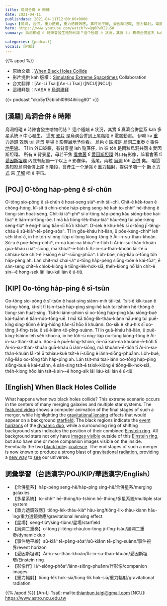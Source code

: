 ```yaml
---
title: 烏洞合併 ê 時陣
date: 2021-04-11
publishdate: 2021-04-11T12:00:00+0800
tags: [烏洞, 合併, 重力透鏡, 重力透鏡效應, 事件地平線, 愛因斯坦環, 重力輻射, 電腦動畫, 合併星系, 多星系統]
hero: https://www.youtube.com/watch?v=Qg6PwRI2uS8
summary: 烏洞相碰 ê 時陣會發生啥物代誌？這个極端 ê 狀況，其實 tī 真濟合併星系 kah 多星系統 ê 中心發生。這支影片是烏洞合併到上尾階段 ê 電腦動畫。

categories: [podcast]
vocals: [阿錕]
---
```


{{% apod %}}

- 原始文章：[When Black Holes Collide](https://apod.nasa.gov/apod/ap210411.html)
- 影片提供 kah 版權：[Simulating Extreme Spacetimes](https://www.black-holes.org/about-us/people) Collaboration
- 台文翻譯：[An-Li Tsai][An-Li Tsai] ([NCU][NCU])
- 這禮拜是：NASA ê [烏洞禮拜](https://imagine.gsfc.nasa.gov/bhw/)

{{< podcast "cko5y17cbibhl0964ihiicg60" >}}

## [漢羅] 烏洞合併 ê 時陣

烏洞相碰 ê 時陣會發生啥物代誌？
這个極端 ê 狀況，其實 tī 真濟合併星系 kah 多星系統 ê 中心發生。
這支 [影片][featured video] 是烏洞合併到上尾階段 ê 電腦動畫。
伊嘛 kā [重力透鏡][gravitational lensing] 效應 tùi 背景 [星場][starfield] ê 影響展示予你看。
烏色 ê 區域是 [烏洞二重奏][dynamic duo] ê [事件地平線][event horizons]。
Tī in 外口彼輾，有背景星 leh 踅箍仔，in 彼 to̍h 是兩粒烏洞共同 ê 愛因斯坦環。
所有 ê 背景星，毋若干焦 [看會著][images visible] tī [愛因斯坦環][Einstein ring1] 外口有影像，嘛看會著 tī [愛因斯坦環][Einstein ring2] 內底有超過一个以上 ê 影像伴。
落尾，兩粒 [烏洞][black hole] to̍h [合併][coalesce] 矣。
咱這馬知影烏洞合併上尾 ê 階段，會產生一个足強 ê [重力輻射][gravitational radiation]，提供予咱一个 [新 ê 方式][new way] 來 [了解][see] 咱 ê 宇宙。


## [POJ] O͘-tōng ha̍p-pèng ê sî-chūn
O͘-tōng sio-pōng ê sî-chūn ê hoat-seng siáⁿ-mih tāi-chì.
Chit-ê ke̍k-toan ê chōng-hóng, kî-si̍t tī chin-chōe ha̍p-pèng seng-hē kah to-chhiⁿ hē-thóng ê tiong-sim hoat-seng.
Chit-ki iáⁿ-phìⁿ sī o͘-tōng ha̍p-pèng kàu siōng-bóe kai-tōaⁿ ê tiān-nó͘-tōng-ōe.
I mā kā tiōng-le̍k-thàu-kiàⁿ hāu-èng tùi pōe-kéng seng-tiûⁿ ê éng-hióng tiān-sī hō͘ lí khòaⁿ.
O͘-sek ê khu-he̍k sī o͘-tōng jī-têng-chàu ê sū-kiāⁿ-tē-pêng-sòaⁿ.
Tī in gōa-kháu hit-liàn, ū pōe-kéng-chhiⁿ leh se̍h kho͘-á, in hē to̍h-sī nn̄g-lia̍p o͘-tōng kiōng-tông ê Ài-in-su-thán-khoân.
Só͘-ū ê pōe-kéng-chhiⁿ, m̄-nā kan-na khòaⁿ-ē-tio̍h tī Ài-in-su-thán-khoân gōa-kháu ū iáⁿ-siōng, mā khòaⁿ-ē-tio̍h tī Ài-in-su-thán-khoân lāi-té ū chhiau-kòe chi̍t-ê í-siōng ê iáⁿ-siōng-phōaⁿ.
Lo̍h-bóe, nn̄g-lia̍p o͘-tōng to̍h ha̍p-pèng ah.
Lán chit-má chai-iáⁿ o͘-tōng ha̍p-pèng siōng-bóe ê kai-tōaⁿ, ē sán-seng chi̍t-ê chiok-kiông ê tiōng-le̍k-hok-siā, the̍h-kiong hō͘ lán chi̍t-ê sin--ê hong-sek lâi liáu-kái lán ê ú-tiū.

## [KIP] Oo-tōng ha̍p-pìng ê sî-tsūn
Oo-tōng sio-pōng ê sî-tsūn ê huat-sing siánn-mih tāi-tsì.
Tsit-ê ki̍k-tuan ê tsōng-hóng, kî-si̍t tī tsin-tsuē ha̍p-pìng sing-hē kah to-tshinn hē-thóng ê tiong-sim huat-sing.
Tsit-ki iánn-phìnn sī oo-tōng ha̍p-pìng kàu siōng-bué kai-tuānn ê tiān-nóo-tōng-uē.
I mā kā tiōng-li̍k-thàu-kiànn hāu-ìng tuì puē-kíng sing-tiûnn ê íng-hióng tiān-sī hōo lí khuànn.
Oo-sik ê khu-hi̍k sī oo-tōng jī-tîng-tsàu ê sū-kiānn-tē-pîng-suànn.
Tī in guā-kháu hit-liàn, ū puē-kíng-tshinn leh se̍h khoo-á, in hē to̍h-sī nn̄g-lia̍p oo-tōng kiōng-tông ê Ài-in-su-thán-khuân.
Sóo-ū ê puē-kíng-tshinn, m̄-nā kan-na khuànn-ē-tio̍h tī Ài-in-su-thán-khuân guā-kháu ū iánn-siōng, mā khuànn-ē-tio̍h tī Ài-in-su-thán-khuân lāi-té ū tshiau-kuè tsi̍t-ê í-siōng ê iánn-siōng-phuānn.
Lo̍h-bué, nn̄g-lia̍p oo-tōng to̍h ha̍p-pìng ah.
Lán tsit-má tsai-iánn oo-tōng ha̍p-pìng siōng-bué ê kai-tuānn, ē sán-sing tsi̍t-ê tsiok-kiông ê tiōng-li̍k-hok-siā, the̍h-kiong hōo lán tsi̍t-ê sin--ê hong-sik lâi liáu-kái lán ê ú-tiū.


## [English] When Black Holes Collide

What happens when two black holes collide? This extreme scenario occurs in the centers of many merging galaxies and multiple star systems. The [featured video][featured video] shows a computer animation of the final stages of such a merger, while highlighting the [gravitational lensing][gravitational lensing] effects that would appear on a background [starfield][starfield]. The black regions indicate the [event horizons][event horizons] of the [dynamic duo][dynamic duo], while a surrounding ring of shifting background stars indicates the position of their combined [Einstein ring][Einstein ring1]. All background stars not only have [images visible][images visible] outside of this [Einstein ring][Einstein ring2], but also have one or more companion images visible on the inside. Eventually the two [black hole][black hole]s [coalesce][coalesce]. The end stages of such a merger is now known to produce a strong blast of [gravitational radiation][gravitational radiation], providing a [new way][new way] to [see][see] our universe.


## 詞彙學習（台語漢字/POJ/KIP/華語漢字/English）

- 【合併星系】ha̍p-pèng seng-hē/ha̍p-pìng sing-hē/合併星系/merging galaxies
- 【多星系統】to-chhiⁿ hē-thóng/to-tshinn hē-thóng/多星系統/multiple star system
- 【重力透鏡效應】tiōng-le̍k-thàu-kiàⁿ hāu-èng/tiōng-li̍k-thàu-kiànn hāu-ìng/重力透鏡效應/gravitational lensing effect
- 【星場】seng-tiûⁿ/sing-tiûnn/星場/starfield
- 【烏洞二重奏】o͘-tōng jī-têng-chàu/oo-tōng jī-tîng-tsàu/黑洞二重奏/dynamic duo
- 【事件地平線】sū-kiāⁿ tē-pêng-sòaⁿ/sū-kiānn tē-pîng-suànn/事件視界/event horizon
- 【愛因斯坦環】Ài-in-su-thán-khoân/Ài-in-su-thán-khuân/愛因斯坦環/Einstein ring
- 【影像伴】iáⁿ-siōng-phōaⁿ/iánn-siōng-phuānn/伴影像/companion images
- 【重力輻射】tiōng-le̍k hok-siā/tiōng-li̍k hok-siā/重力輻射/gravitational radiation





{{% /apod %}}
[An-Li Tsai]: mailto:thianbun.taigi@gmail.com
[NCU]: https://www.astro.ncu.edu.tw

[featured video]: https://www.youtube.com/watch?v=Qg6PwRI2uS8
[gravitational lensing]: http://www.cfhtlens.org/public/what-gravitational-lensing
[starfield]: https://apod.nasa.gov/apod/ap121015.html
[event horizons]: https://en.wikipedia.org/wiki/Event_horizon
[dynamic duo]: https://www.black-holes.org/explore/movies
[Einstein ring1]: https://apod.nasa.gov/apod/ap080728.html
[images visible]: http://apod.nasa.gov/htmltest/rjn_bht.html
[Einstein ring2]: https://en.wikipedia.org/wiki/Einstein_ring
[black hole]: https://science.nasa.gov/astrophysics/focus-areas/black-holes
[coalesce]: https://i.pinimg.com/originals/9a/99/ff/9a99ffbcf5491aeaafdcd43c87ede93c.jpg
[gravitational radiation]: https://ligo.caltech.edu/page/gravitational-waves
[new way]: https://apod.nasa.gov/apod/ap160211.html
[see]: https://apod.nasa.gov/apod/ap201104.html
